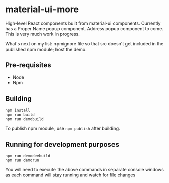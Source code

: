 # material-ui-more

High-level React components built from material-ui components. Currently has a Proper Name popup component. Address popup component to come. This is very much work in progress.

What's next on my list: npmignore file so that src doesn't get included in the published npm module; host the demo.

## Pre-requisites

* Node
* Npm

## Building

    npm install
    npm run build
    npm run demobuild

To publish npm module, use `npm publish` after building.

## Running for development purposes

    npm run demodevbuild
    npm run demorun

You will need to execute the above commands in separate console windows as each command will stay running and watch for file changes